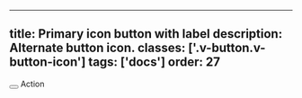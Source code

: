 <!--
 *              © 2025 Visa
 *
 * Licensed under the Apache License, Version 2.0 (the "License");
 * you may not use this file except in compliance with the License.
 * You may obtain a copy of the License at
 *
 *         http://www.apache.org/licenses/LICENSE-2.0
 *
 * Unless required by applicable law or agreed to in writing, software
 * distributed under the License is distributed on an "AS IS" BASIS,
 * WITHOUT WARRANTIES OR CONDITIONS OF ANY KIND, either express or implied.
 * See the License for the specific language governing permissions and
 * limitations under the License.
 *
 -->
---
title: Primary icon button with label
description: Alternate button icon. 
classes: ['.v-button.v-button-icon']
tags: ['docs']
order: 27
---

<div class="v-flex v-flex-row">
  <div class="v-flex v-flex-col v-gap-2 v-align-items-center">
    <button aria-labelledby="icon-button-label" class="v-button v-button-icon" type="button">
      <svg aria-hidden="true" class="v-icon v-icon-visa v-icon-tiny" focusable="false" viewbox="0 0 16 16">
        <use href="#visa-add-tiny">
        </use>
      </svg>
    </button>
    <span class="v-typography-label-small" id="icon-button-label">
      Action
    </span>
  </div>
</div>

